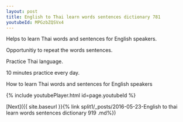 ```yaml
---
layout: post
title: English to Thai learn words sentences dictionary 781 
youtubeId: MPGzbZQSVx4
---
```

 
 
Helps to learn Thai words and sentences for English speakers.

Opportunitiy to repeat the words sentences. 

Practice Thai language. 
 
10 minutes practice every day. 
 
How to learn Thai words and sentences for English speakers 
 
{% include youtubePlayer.html id=page.youtubeId %}
 
 
[Next]({{ site.baseurl }}{% link  split1/_posts/2016-05-23-English to thai learn words sentences dictionary 919 .md%})
 
